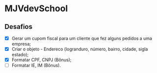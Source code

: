 # MJVdevSchool

## Desafios

- [x] Gerar um cupom fiscal para um cliente que fez alguns pedidos a uma empresa;
- [x] Criar o objeto - Endereco (logranduro, número, bairro, cidade, sigla estado);
- [x] Formatar CPF, CNPJ (Bônus);
- [ ] Formatar IE, IM (Bônus).